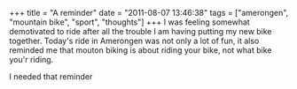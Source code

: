 +++
title = "A reminder"
date = "2011-08-07 13:46:38"
tags = ["amerongen", "mountain bike", "sport", "thoughts"]
+++
I was feeling somewhat demotivated to ride after all the trouble I am having
putting my new bike together. Today's ride in Amerongen was not only a lot of
fun, it also reminded me that mouton biking is about riding your bike, not
what bike you'r riding.

I needed that reminder

